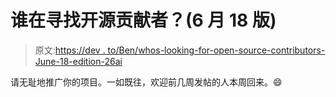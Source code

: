 # 谁在寻找开源贡献者？(6 月 18 版)

> 原文:[https://dev . to/Ben/whos-looking-for-open-source-contributors-June-18-edition-26ai](https://dev.to/ben/whos-looking-for-open-source-contributors-june-18-edition-26ai)

请无耻地推广你的项目。一如既往，欢迎前几周发帖的人本周回来。😄
